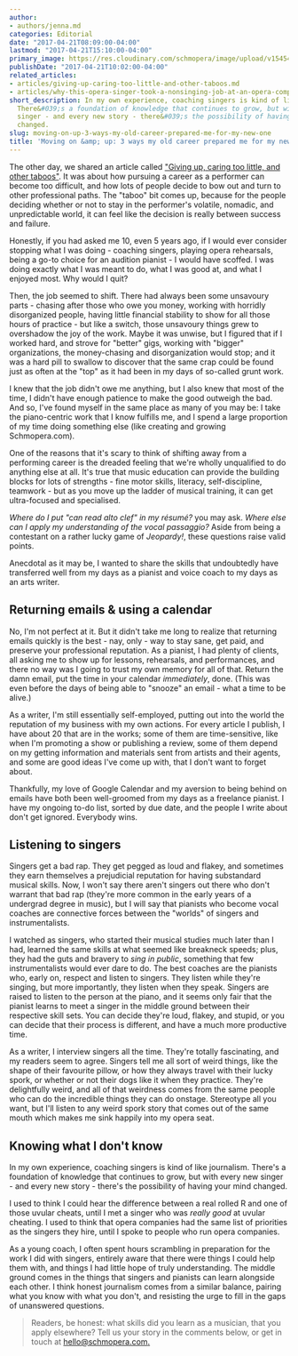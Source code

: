 ```yaml
---
author:
- authors/jenna.md
categories: Editorial
date: "2017-04-21T08:09:00-04:00"
lastmod: "2017-04-21T15:10:00-04:00"
primary_image: https://res.cloudinary.com/schmopera/image/upload/v1545409169/media/webhook-uploads/1492782662561/2017-04-21---Skills.jpg.jpg
publishDate: "2017-04-21T10:02:00-04:00"
related_articles:
- articles/giving-up-caring-too-little-and-other-taboos.md
- articles/why-this-opera-singer-took-a-nonsinging-job-at-an-opera-company.md
short_description: In my own experience, coaching singers is kind of like journalism.
  There&#039;s a foundation of knowledge that continues to grow, but with every new
  singer - and every new story - there&#039;s the possibility of having your mind
  changed.
slug: moving-on-up-3-ways-my-old-career-prepared-me-for-my-new-one
title: 'Moving on &amp; up: 3 ways my old career prepared me for my new one'
---
```


The other day, we shared an article called ["Giving up, caring too little, and other taboos"](/giving-up-caring-too-little-and-other-taboos/). It was about how pursuing a career as a performer can become too difficult, and how lots of people decide to bow out and turn to other professional paths. The "taboo" bit comes up, because for the people deciding whether or not to stay in the performer's volatile, nomadic, and unpredictable world, it can feel like the decision is really between success and failure.

Honestly, if you had asked me 10, even 5 years ago, if I would ever consider stopping what I was doing - coaching singers, playing opera rehearsals, being a go-to choice for an audition pianist - I would have scoffed. I was doing exactly what I was meant to do, what I was good at, and what I enjoyed most. Why would I quit?

Then, the job seemed to shift. There had always been some unsavoury parts - chasing after those who owe you money, working with horridly disorganized people, having little financial stability to show for all those hours of practice - but like a switch, those unsavoury things grew to overshadow the joy of the work. Maybe it was unwise, but I figured that if I worked hard, and strove for "better" gigs, working with "bigger" organizations, the money-chasing and disorganization would stop; and it was a hard pill to swallow to discover that the same crap could be found just as often at the "top" as it had been in my days of so-called grunt work.

I knew that the job didn't owe me anything, but I also knew that most of the time, I didn't have enough patience to make the good outweigh the bad. And so, I've found myself in the same place as many of you may be: I take the piano-centric work that I know fulfills me, and I spend a large proportion of my time doing something else (like creating and growing Schmopera.com).

One of the reasons that it's scary to think of shifting away from a performing career is the dreaded feeling that we're wholly unqualified to do anything else at all. It's true that music education can provide the building blocks for lots of strengths - fine motor skills, literacy, self-discipline, teamwork - but as you move up the ladder of musical training, it can get ultra-focused and specialised.

*Where do I put "can read alto clef" in my résumé?* you may ask. *Where else can I apply my understanding of the vocal passaggio?* Aside from being a contestant on a rather lucky game of *Jeopardy!*, these questions raise valid points.

Anecdotal as it may be, I wanted to share the skills that undoubtedly have transferred well from my days as a pianist and voice coach to my days as an arts writer.

## Returning emails & using a calendar

No, I'm not perfect at it. But it didn't take me long to realize that returning emails quickly is the best - nay, only - way to stay sane, get paid, and preserve your professional reputation. As a pianist, I had plenty of clients, all asking me to show up for lessons, rehearsals, and performances, and there no way was I going to trust my own memory for all of that. Return the damn email, put the time in your calendar *immediately*, done. (This was even before the days of being able to "snooze" an email - what a time to be alive.)

As a writer, I'm still essentially self-employed, putting out into the world the reputation of my business with my own actions. For every article I publish, I have about 20 that are in the works; some of them are time-sensitive, like when I'm promoting a show or publishing a review, some of them depend on my getting information and materials sent from artists and their agents, and some are good ideas I've come up with, that I don't want to forget about. 

Thankfully, my love of Google Calendar and my aversion to being behind on emails have both been well-groomed from my days as a freelance pianist. I have my ongoing to-do list, sorted by due date, and the people I write about don't get ignored. Everybody wins.

## Listening to singers

Singers get a bad rap. They get pegged as loud and flakey, and sometimes they earn themselves a prejudicial reputation for having substandard musical skills. Now, I won't say there aren't singers out there who don't warrant that bad rap (they're more common in the early years of a undergrad degree in music), but I will say that pianists who become vocal coaches are connective forces between the "worlds" of singers and instrumentalists.

I watched as singers, who started their musical studies much later than I had, learned the same skills at what seemed like breakneck speeds; plus, they had the guts and bravery to *sing in public*, something that few instrumentalists would ever dare to do. The best coaches are the pianists who, early on, respect and listen to singers. They listen while they're singing, but more importantly, they listen when they speak. Singers are raised to listen to the person at the piano, and it seems only fair that the pianist learns to meet a singer in the middle ground between their respective skill sets. You can decide they're loud, flakey, and stupid, or you can decide that their process is different, and have a much more productive time.

As a writer, I interview singers all the time. They're totally fascinating, and my readers seem to agree. Singers tell me all sort of weird things, like the shape of their favourite pillow, or how they always travel with their lucky spork, or whether or not their dogs like it when they practice. They're delightfully weird, and all of that weirdness comes from the same people who can do the incredible things they can do onstage. Stereotype all you want, but I'll listen to any weird spork story that comes out of the same mouth which makes me sink happily into my opera seat.

## Knowing what I don't know

In my own experience, coaching singers is kind of like journalism. There's a foundation of knowledge that continues to grow, but with every new singer - and every new story - there's the possibility of having your mind changed. 

I used to think I could hear the difference between a real rolled R and one of those uvular cheats, until I met a singer who was *really good* at uvular cheating. I used to think that opera companies had the same list of priorities as the singers they hire, until I spoke to people who run opera companies.

As a young coach, I often spent hours scrambling in preparation for the work I did with singers, entirely aware that there were things I could help them with, and things I had little hope of truly understanding. The middle ground comes in the things that singers and pianists can learn alongside each other. I think honest journalism comes from a similar balance, pairing what you know with what you don't, and resisting the urge to fill in the gaps of unanswered questions.

>Readers, be honest: what skills did you learn as a musician, that you apply elsewhere? Tell us your story in the comments below, or get in touch at [hello@schmopera.com.](mailto:hello@schmopera.com)
